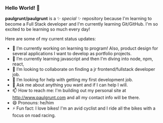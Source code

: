 ### Hello World! 👋

**paulgrunt/paulgrunt** is a ✨ _special_ ✨ repository because I'm learning to become a Full Stack developer and I'm currently learning Git/GitHub. I'm so excited to be learning so much every day!

Here are some of my current status updates:

- 🔭 I’m currently working on learning to program! Also, product design for several applications I want to develop as portfolio projects.
- 🌱 I’m currently learning javascript and then I'm diving into node, npm, react, 
- 👯 I’m looking to collaborate on finding a jr frontend/fullstack developer job.
- 🤔 I’m looking for help with getting my first development job.
- 💬 Ask me about anything you want and if I can help I will.
- 📫 How to reach me: I'm building out my personal site at http://www.paulgrunt.com and all my contact info will be there.
- 😄 Pronouns: he/him
- ⚡ Fun fact: I love bikes! I'm an avid cyclist and I ride all the bikes with a focus on road racing. 
